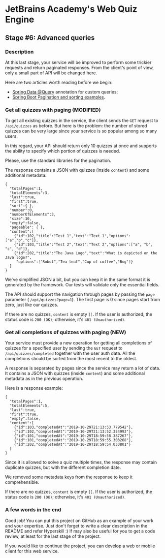 # JetBrains Academy's Web Quiz Engine

## Stage #6: Advanced queries

### Description

<p>At this last stage, your service will be improved to perform some trickier requests and return paginated responses. From the client's point of view, only a small part of API will be changed here.</p>

<p>Here are two articles worth reading before we begin:</p>

<ul>
	<li><a target="_blank" href="https://www.baeldung.com/spring-data-jpa-query" rel="noopener noreferrer nofollow">Spring Data @Query</a> annotation for custom queries;</li>
	<li><a target="_blank" href="https://howtodoinjava.com/spring-boot2/pagination-sorting-example/" rel="noopener noreferrer nofollow">Spring Boot Pagination and sorting examples</a>.</li>
</ul>

### Get all quizzes with paging (MODIFIED)

<p>To get all existing quizzes in the service, the client sends the <code class="java">GET</code> request to <code class="java">/api/quizzes</code> as before. But here is the problem: the number of stored quizzes can be very large since your service is so popular among so many users.</p>

<p>In this regard, your API should return only 10 quizzes at once and supports the ability to specify which portion of quizzes is needed.</p>

<p><div class="alert alert-warning">Please, use the standard libraries for the pagination.</div></p>

<p>The response contains a JSON with quizzes (inside <code class="java">content</code>) and some additional metadata:</p>

<pre><code class="java">{
  "totalPages":1,
  "totalElements":3,
  "last":true,
  "first":true,
  "sort":{ },
  "number":0,
  "numberOfElements":3,
  "size":10,
  "empty":false,
  "pageable": { },
  "content":[
    {"id":102,"title":"Test 1","text":"Text 1","options":["a","b","c"]},
    {"id":103,"title":"Test 2","text":"Text 2","options":["a", "b", "c", "d"]},
    {"id":202,"title":"The Java Logo","text":"What is depicted on the Java logo?",
     "options":["Robot","Tea leaf","Cup of coffee","Bug"]}
  ]
}</code></pre>

<p>We've simplified JSON a bit, but you can keep it in the same format it is generated by the framework. Our tests will validate only the essential fields.</p>

<p>The API should support the navigation through pages by passing the <code class="java">page</code> parameter ( <code class="java">/api/quizzes?page=1</code>). The first page is 0 since pages start from zero, just like our quizzes.</p>

<p>If there are no quizzes, <code class="java">content</code> is empty <code class="java">[]</code>. If the user is authorized, the status code is <code class="java">200 (OK)</code>; otherwise, it's <code class="java">401 (Unauthorized)</code>.</p>

### Get all completions of quizzes with paging (NEW)

<p>Your service must provide a new operation for getting all completions of quizzes for a specified user by sending the <code class="java">GET</code> request to <code class="java">/api/quizzes/completed</code> together with the user auth data. All the completions should be sorted from the most recent to the oldest.</p>

<p>A response is separated by pages since the service may return a lot of data. It contains a JSON with quizzes (inside <code class="java">content</code>) and some additional metadata as in the previous operation.</p>

<p>Here is a response example:</p>

<pre><code class="java">{
  "totalPages":1,
  "totalElements":5,
  "last":true,
  "first":true,
  "empty":false,
  "content":[
    {"id":103,"completedAt":"2019-10-29T21:13:53.779542"},
    {"id":102,"completedAt":"2019-10-29T21:13:52.324993"},
    {"id":101,"completedAt":"2019-10-29T18:59:58.387267"},
    {"id":101,"completedAt":"2019-10-29T18:59:55.303268"},
    {"id":202,"completedAt":"2019-10-29T18:59:54.033801"}
  ]
}</code></pre>

<p>Since it is allowed to solve a quiz multiple times, the response may contain duplicate quizzes, but with the different completion date.</p>

<p>We removed some metadata keys from the response to keep it comprehensible.</p>

<p>If there are no quizzes, <code class="java">content</code> is empty <code class="java">[]</code>. If the user is authorized, the status code is <code class="java">200 (OK)</code>; otherwise, it's <code class="java">401 (Unauthorized)</code>.</p>

### A few words in the end

<p>Good job! You can put this project on GitHub as an example of your work and your expertise. Just don't forget to write a clear description in the README and refer Hyperskill :) If may also be useful for you to get a code review, at least for the last stage of the project.</p>

<p>If you would like to continue the project, you can develop a web or mobile client for this web service.</p>